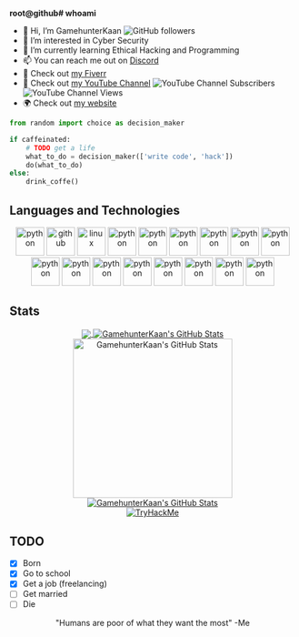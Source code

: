 **root@github# whoami**
  - 👋 Hi, I’m GamehunterKaan ![GitHub followers](https://img.shields.io/github/followers/GamehunterKaan?style=social)
  - 👀 I’m interested in Cyber Security
  - 🌱 I’m currently learning Ethical Hacking and Programming
  - 📫 You can reach me out on [Discord](https://search.discordprofile.info/374953845438021635)
  - 💪 Check out [my Fiverr](https://www.fiverr.com/kaangultekin)
  - 🎥 Check out [my YouTube Channel](https://www.youtube.com/c/GamehunterKaan)    ![YouTube Channel Subscribers](https://img.shields.io/youtube/channel/subscribers/UCFqB4J8Ja_G2QsFP6rUlT_g?style=social) ![YouTube Channel Views](https://img.shields.io/youtube/channel/views/UCFqB4J8Ja_G2QsFP6rUlT_g?style=social)
  - 🌍 Check out [my website](https://pwnspot.com)


```python
from random import choice as decision_maker

if caffeinated:
    # TODO get a life
    what_to_do = decision_maker(['write code', 'hack'])
    do(what_to_do)
else:
    drink_coffe()
```


## Languages and Technologies

<p align="center">
      <img src="https://img.shields.io/badge/-Python-181717?style=flat-square&logo=python" alt="python" height="50px"/>
      <img src="https://img.shields.io/badge/-GitHub-181717?style=flat-square&logo=github" alt="github" height="50px"/>
      <img src="https://img.shields.io/badge/-Linux-181717?style=flat-square&logo=linux" alt="linux" height="50px"/>
      <img src="https://img.shields.io/badge/-PowerShell-181717?style=flat-square&logo=powershell" alt="python" height="50px"/>
      <img src="https://img.shields.io/badge/-CSharp-181717?style=flat-square&logo=csharp" alt="python" height="50px"/>
      <img src="https://img.shields.io/badge/-C-181717?style=flat-square&logo=c" alt="python" height="50px"/>
      <img src="https://img.shields.io/badge/-Bash-181717?style=flat-square&logo=shell" alt="python" height="50px"/>
      <img src="https://img.shields.io/badge/-VBScript-181717?style=flat-square&logo=vbscript" alt="python" height="50px"/>
      <img src="https://img.shields.io/badge/-Batch-181717?style=flat-square&logo=cmd" alt="python" height="50px"/>
      <img src="https://img.shields.io/badge/-AWS-181717?style=flat-square&logo=amazon" alt="python" height="50px"/>
      <img src="https://img.shields.io/badge/-Cloud-181717?style=flat-square&logo=ubuntu" alt="python" height="50px"/>
      <img src="https://img.shields.io/badge/-Git-181717?style=flat-square&logo=git" alt="python" height="50px"/>
      <img src="https://img.shields.io/badge/-Raspberry%20Pi-181717?style=flat-square&logo=raspberrypi" alt="python" height="50px"/>
      <img src="https://img.shields.io/badge/-Arch%20Linux-181717?style=flat-square&logo=archlinux" alt="python" height="50px"/>
      <img src="https://img.shields.io/badge/-VSCode-181717?style=flat-square&logo=visualstudiocode" alt="python" height="50px"/>
      <img src="https://img.shields.io/badge/-Sublime%20Text-181717?style=flat-square&logo=sublimetext" alt="python" height="50px"/>
      <img src="https://img.shields.io/badge/-Windows-181717?style=flat-square&logo=windows" alt="python" height="50px"/>
</p>

## Stats
<div align="center" href="https://tryhackme.com/p/GamehunterKaan">
  
</div>
<div align="center" href="https://github.com/GamehunterKaan">
<a href="https://github.com/GamehunterKaan">
  <img align="center" src="https://github-readme-stats.vercel.app/api/top-langs/?username=GamehunterKaan&hide=c&title_color=ffffff&text_color=c9cacc&icon_color=2bbc8a&bg_color=1d1f21&langs_count=3"/>
</a>
<a href="https://github.com/GamehunterKaan">
  <img align="center" src="https://github-readme-stats.vercel.app/api?username=GamehunterKaan&show_icons=true&line_height=27&count_private=true&title_color=ffffff&text_color=c9cacc&icon_color=2bbc8a&bg_color=1d1f21" alt="GamehunterKaan's GitHub Stats" />
</a>
<a href="https://github.com/GamehunterKaan">
  <img src="https://activity-graph.herokuapp.com/graph?username=GamehunterKaan&theme=github" alt="GamehunterKaan's GitHub Stats" height="280px"/>
</a>
<a href="https://github.com/GamehunterKaan">
  <img src="https://metrics.lecoq.io/GamehunterKaan?template=classic" alt="GamehunterKaan's GitHub Stats" />
</a>
</div>
<div align="center">
<a href="https://tryhackme.com/p/GamehunterKaan">
  <img src="https://tryhackme-badges.s3.amazonaws.com/GamehunterKaan.png" alt="TryHackMe"/>
</a>
</div>

## TODO
- [x] Born
- [x] Go to school
- [x] Get a job (freelancing)
- [ ] Get married
- [ ] Die

<p align="center">
  <text> "Humans are poor of what they want the most" -Me </text>
</p>
